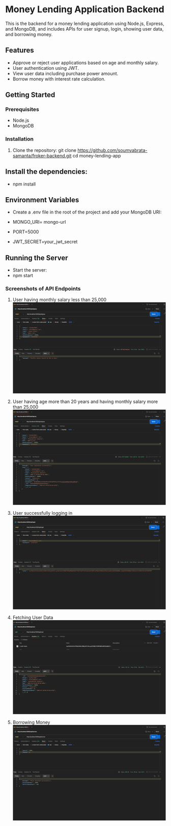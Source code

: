 # Money Lending Application Backend

This is the backend for a money lending application using Node.js, Express, and MongoDB, and includes APIs for user signup, login, showing user data, and borrowing money.

## Features
- Approve or reject user applications based on age and monthly salary.
- User authentication using JWT.
- View user data including purchase power amount.
- Borrow money with interest rate calculation.

## Getting Started

### Prerequisites
- Node.js
- MongoDB

### Installation
1. Clone the repository:
   git clone https://github.com/soumyabrata-samanta/froker-backend.git
   cd money-lending-app
## Install the dependencies:
 - npm install

## Environment Variables
 - Create a .env file in the root of the project and add your MongoDB URI:

 - MONGO_URI= mongo-url
 - PORT=5000
 - JWT_SECRET=your_jwt_secret

## Running the Server
 - Start the server:
 - npm start



### Screenshots of API Endpoints 
1. User having monthly salary less than 25,000
![alt signup](screenshots/signup-unsuccessfull.png)

2. User having age more than 20 years and having monthly salary more than 25,000
![alt text](screenshots/signup-successfull.png)

3. User successfully logging in
![alt text](screenshots/login-success.png)

4. Fetching User Data
![alt text](screenshots/fetchuserdata.png)

5. Borrowing Money
![alt text](screenshots/borrow.png)
